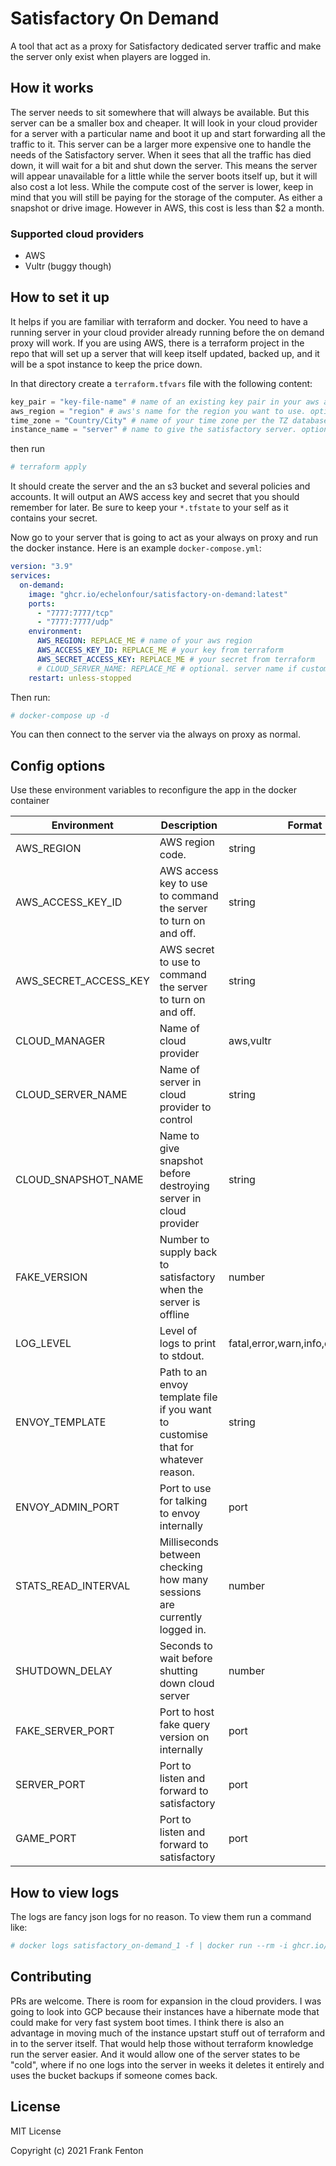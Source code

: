 # Satisfactory On Demand

A tool that act as a proxy for Satisfactory dedicated server traffic and make the server only exist when players are logged in.

## How it works

The server needs to sit somewhere that will always be available. But this server can be a smaller box and cheaper. It will look in your cloud provider for a server with a particular name and boot it up and start forwarding all the traffic to it. This server can be a larger more expensive one to handle the needs of the Satisfactory server. When it sees that all the traffic has died down, it will wait for a bit and shut down the server.
This means the server will appear unavailable for a little while the server boots itself up, but it will also cost a lot less.
While the compute cost of the server is lower, keep in mind that you will still be paying for the storage of the computer. As either a snapshot or drive image. However in AWS, this cost is less than $2 a month.

### Supported cloud providers

- AWS
- Vultr (buggy though)

## How to set it up

It helps if you are familiar with terraform and docker.
You need to have a running server in your cloud provider already running before the on demand proxy will work. If you are using AWS, there is a terraform project in the repo that will set up a server that will keep itself updated, backed up, and it will be a spot instance to keep the price down.

In that directory create a `terraform.tfvars` file with the following content:

```terraform.tfvars
key_pair = "key-file-name" # name of an existing key pair in your aws account
aws_region = "region" # aws's name for the region you want to use. optional. defaults to sydney
time_zone = "Country/City" # name of your time zone per the TZ database. optional. defaults to UTC
instance_name = "server" # name to give the satisfactory server. optional. defaults to "satisfactory"
```

then run

```bash
# terraform apply
```

It should create the server and the an s3 bucket and several policies and accounts. It will output an AWS access key and secret that you should remember for later. Be sure to keep your `*.tfstate` to your self as it contains your secret.

Now go to your server that is going to act as your always on proxy and run the docker instance. Here is an example `docker-compose.yml`:

```docker-compose.yml
version: "3.9"
services:
  on-demand:
    image: "ghcr.io/echelonfour/satisfactory-on-demand:latest"
    ports:
      - "7777:7777/tcp"
      - "7777:7777/udp"
    environment:
      AWS_REGION: REPLACE_ME # name of your aws region
      AWS_ACCESS_KEY_ID: REPLACE_ME # your key from terraform
      AWS_SECRET_ACCESS_KEY: REPLACE_ME # your secret from terraform
      # CLOUD_SERVER_NAME: REPLACE_ME # optional. server name if custom one used in set up
    restart: unless-stopped
```

Then run:

```bash
# docker-compose up -d
```

You can then connect to the server via the always on proxy as normal.

## Config options

Use these environment variables to reconfigure the app in the docker container

| Environment           | Description                                                                       | Format                            | Default      |
| --------------------- | --------------------------------------------------------------------------------- | --------------------------------- | ------------ |
| AWS_REGION            | AWS region code.                                                                  | string                            |              |
| AWS_ACCESS_KEY_ID     | AWS access key to use to command the server to turn on and off.                   | string                            |              |
| AWS_SECRET_ACCESS_KEY | AWS secret to use to command the server to turn on and off.                       | string                            |              |
| CLOUD_MANAGER         | Name of cloud provider                                                            | aws,vultr                         | aws          |
| CLOUD_SERVER_NAME     | Name of server in cloud provider to control                                       | string                            | satisfactory |
| CLOUD_SNAPSHOT_NAME   | Name to give snapshot before destroying server in cloud provider                  | string                            | satisfactory |
| FAKE_VERSION          | Number to supply back to satisfactory when the server is offline                  | number                            | 69420        |
| LOG_LEVEL             | Level of logs to print to stdout.                                                 | fatal,error,warn,info,debug,trace | debug        |
| ENVOY_TEMPLATE        | Path to an envoy template file if you want to customise that for whatever reason. | string                            | ./envoy.yaml |
| ENVOY_ADMIN_PORT      | Port to use for talking to envoy internally                                       | port                              | 19000        |
| STATS_READ_INTERVAL   | Milliseconds between checking how many sessions are currently logged in.          | number                            | 1000         |
| SHUTDOWN_DELAY        | Seconds to wait before shutting down cloud server                                 | number                            | 10 minutes   |
| FAKE_SERVER_PORT      | Port to host fake query version on internally                                     | port                              | 6666         |
| SERVER_PORT           | Port to listen and forward to satisfactory                                        | port                              | 7777         |
| GAME_PORT             | Port to listen and forward to satisfactory                                        | port                              | 7777         |

## How to view logs

The logs are fancy json logs for no reason. To view them run a command like:

```bash
# docker logs satisfactory_on-demand_1 -f | docker run --rm -i ghcr.io/echelonfour/satisfactory-on-demand/pino-pretty:latest
```

## Contributing

PRs are welcome.
There is room for expansion in the cloud providers. I was going to look into GCP because their instances have a hibernate mode that could make for very fast system boot times.
I think there is also an advantage in moving much of the instance upstart stuff out of terraform and in to the server itself. That would help those without terraform knowledge run the server easier. And it would allow one of the server states to be "cold", where if no one logs into the server in weeks it deletes it entirely and uses the bucket backups if someone comes back.

## License

MIT License

Copyright (c) 2021 Frank Fenton
